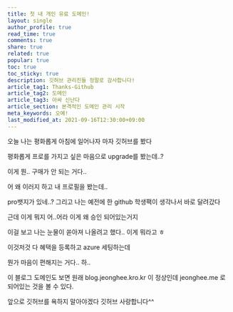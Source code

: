 ```yaml
---
title: 첫 내 개인 유료 도메인!
layout: single
author_profile: true
read_time: true
comments: true
share: true
related: true
popular: true
toc: true
toc_sticky: true
description: 깃허브 관리진들 정말로 감사합니다!
article_tag1: Thanks-Github
article_tag2: 도메인
article_tag3: 아싸 신난다
article_section: 본격적인 도메인 관리 시작
meta_keywords: 오예!
last_modified_at: 2021-09-16T12:30:00+09:00
---
```


오늘 나는 평화롭게 아침에 일어나자 마자 깃허브를 봤다


평화롭게 프로를 가지고 싶은 마음으로 upgrade를 봤는데..?

이게 뭔.. 구매가 안 되는 거다..

어 왜 이러지 하고 내 프로필을 봤는데..

pro뱃지가 있네..? 그리고 나는 예전에 한 github 학생팩이 생각나서 바로 달려갔다

근데 이게 뭐지 어..어라 이게 왜 승인 되어있는거지

이걸 보고 나는 눈물이 쏟아져 나올려고 했다.. 이게 뭐라고 ㅎ

이것저것 다 혜택을 등록하고 azure 세팅하는데

뭔가 마음이 편해지는 거다.. 하..

이 블로그 도메인도 보면 원래 blog.jeonghee.kro.kr 이 정상인데 jeonghee.me 로 되어있는 것을 볼 수 있다.

앞으로 깃허브를 욕하지 말아야겠다 깃허브 사랑합니다^^
